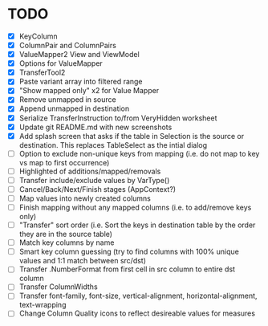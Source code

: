 # TODO

- [x] KeyColumn
- [x] ColumnPair and ColumnPairs
- [x] ValueMapper2 View and ViewModel
- [x] Options for ValueMapper
- [x] TransferTool2
- [x] Paste variant array into filtered range 
- [x] "Show mapped only" x2 for Value Mapper
- [x] Remove unmapped in source
- [x] Append unmapped in destination
- [x] Serialize TransferInstruction to/from VeryHidden worksheet
- [x] Update git README.md with new screenshots
- [x] Add splash screen that asks if the table in Selection is the source or destination. This replaces TableSelect as the intial dialog
- [ ] Option to exclude non-unique keys from mapping (i.e. do not map to key vs map to first occurrence)
- [ ] Highlighted of additions/mapped/removals
- [ ] Transfer include/exclude values by VarType()
- [ ] Cancel/Back/Next/Finish stages (AppContext?)
- [ ] Map values into newly created columns
- [ ] Finish mapping without any mapped columns (i.e. to add/remove keys only)
- [ ] "Transfer" sort order (i.e. Sort the keys in destination table by the order they are in the source table)
- [ ] Match key columns by name
- [ ] Smart key column guessing (try to find columns with 100% unique values and 1:1 match between src/dst)
- [ ] Transfer .NumberFormat from first cell in src column to entire dst column
- [ ] Transfer ColumnWidths
- [ ] Transfer font-family, font-size, vertical-alignment, horizontal-alignment, text-wrapping
- [ ] Change Column Quality icons to reflect desireable values for measures
